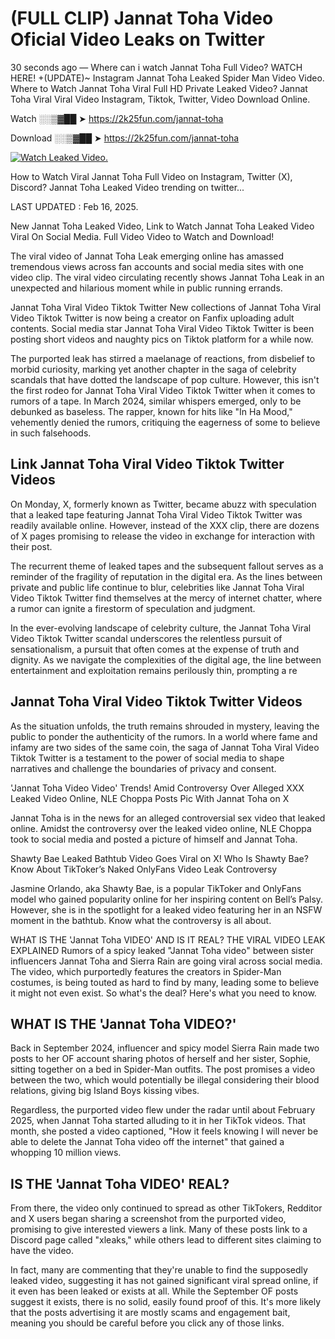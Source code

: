 # (FULL CLIP) Jannat Toha Video Oficial Video Leaks on Twitter

30 seconds ago — Where can i watch Jannat Toha Full Video? WATCH HERE! +(UPDATE)~ Instagram Jannat Toha Leaked Spider Man Video Video. Where to Watch Jannat Toha Viral Full HD Private Leaked Video? Jannat Toha Viral Viral Video Instagram, Tiktok, Twitter, Video Download Online.

Watch ░░▒▓██ ➤ https://2k25fun.com/jannat-toha

Download ░░▒▓██ ➤ https://2k25fun.com/jannat-toha

[![Watch Leaked Video.](https://miro.medium.com/v2/resize:fit:828/format:webp/1*cilzJN44JGOrTw9NJCrNHA.gif "Watch Leaked Video")](https://2k25fun.com/jannat-toha)

How to Watch Viral Jannat Toha Full Video on Instagram, Twitter (X), Discord? Jannat Toha Leaked Video trending on twitter...

LAST UPDATED : Feb 16, 2025.

New Jannat Toha Leaked Video, Link to Watch Jannat Toha Leaked Video Viral On Social Media. Full Video Video to Watch and Download!

The viral video of Jannat Toha Leak emerging online has amassed tremendous views across fan accounts and social media sites with one video clip. The viral video circulating recently shows Jannat Toha Leak in an unexpected and hilarious moment while in public running errands.

Jannat Toha Viral Video Tiktok Twitter New collections of Jannat Toha Viral Video Tiktok Twitter is now being a creator on Fanfix uploading adult contents. Social media star Jannat Toha Viral Video Tiktok Twitter is been posting short videos and naughty pics on Tiktok platform for a while now.

The purported leak has stirred a maelanage of reactions, from disbelief to morbid curiosity, marking yet another chapter in the saga of celebrity scandals that have dotted the landscape of pop culture. However, this isn't the first rodeo for Jannat Toha Viral Video Tiktok Twitter when it comes to rumors of a tape. In March 2024, similar whispers emerged, only to be debunked as baseless. The rapper, known for hits like "In Ha Mood," vehemently denied the rumors, critiquing the eagerness of some to believe in such falsehoods.

## Link Jannat Toha Viral Video Tiktok Twitter Videos

On Monday, X, formerly known as Twitter, became abuzz with speculation that a leaked tape featuring Jannat Toha Viral Video Tiktok Twitter was readily available online. However, instead of the XXX clip, there are dozens of X pages promising to release the video in exchange for interaction with their post.

The recurrent theme of leaked tapes and the subsequent fallout serves as a reminder of the fragility of reputation in the digital era. As the lines between private and public life continue to blur, celebrities like Jannat Toha Viral Video Tiktok Twitter find themselves at the mercy of internet chatter, where a rumor can ignite a firestorm of speculation and judgment.

In the ever-evolving landscape of celebrity culture, the Jannat Toha Viral Video Tiktok Twitter scandal underscores the relentless pursuit of sensationalism, a pursuit that often comes at the expense of truth and dignity. As we navigate the complexities of the digital age, the line between entertainment and exploitation remains perilously thin, prompting a re

##  Jannat Toha Viral Video Tiktok Twitter Videos

As the situation unfolds, the truth remains shrouded in mystery, leaving the public to ponder the authenticity of the rumors. In a world where fame and infamy are two sides of the same coin, the saga of Jannat Toha Viral Video Tiktok Twitter is a testament to the power of social media to shape narratives and challenge the boundaries of privacy and consent.

'Jannat Toha Video Video' Trends! Amid Controversy Over Alleged XXX Leaked Video Online, NLE Choppa Posts Pic With Jannat Toha on X

Jannat Toha is in the news for an alleged controversial sex video that leaked online. Amidst the controversy over the leaked video online, NLE Choppa took to social media and posted a picture of himself and Jannat Toha.

Shawty Bae Leaked Bathtub Video Goes Viral on X! Who Is Shawty Bae? Know About TikToker’s Naked OnlyFans Video Leak Controversy

Jasmine Orlando, aka Shawty Bae, is a popular TikToker and OnlyFans model who gained popularity online for her inspiring content on Bell’s Palsy. However, she is in the spotlight for a leaked video featuring her in an NSFW moment in the bathtub. Know what the controversy is all about.

WHAT IS THE 'Jannat Toha VIDEO' AND IS IT REAL? THE VIRAL VIDEO LEAK EXPLAINED Rumors of a spicy leaked "Jannat Toha video" between sister influencers Jannat Toha and Sierra Rain are going viral across social media. The video, which purportedly features the creators in Spider-Man costumes, is being touted as hard to find by many, leading some to believe it might not even exist. So what's the deal? Here's what you need to know.

## WHAT IS THE 'Jannat Toha VIDEO?'

Back in September 2024, influencer and spicy model Sierra Rain made two posts to her OF account sharing photos of herself and her sister, Sophie, sitting together on a bed in Spider-Man outfits. The post promises a video between the two, which would potentially be illegal considering their blood relations, giving big Island Boys kissing vibes.

Regardless, the purported video flew under the radar until about February 2025, when Jannat Toha started alluding to it in her TikTok videos. That month, she posted a video captioned, "How it feels knowing I will never be able to delete the Jannat Toha video off the internet" that gained a whopping 10 million views.

## IS THE 'Jannat Toha VIDEO' REAL?

From there, the video only continued to spread as other TikTokers, Redditor and X users began sharing a screenshot from the purported video, promising to give interested viewers a link. Many of these posts link to a Discord page called "xleaks," while others lead to different sites claiming to have the video.

In fact, many are commenting that they're unable to find the supposedly leaked video, suggesting it has not gained significant viral spread online, if it even has been leaked or exists at all. While the September OF posts suggest it exists, there is no solid, easily found proof of this. It's more likely that the posts advertising it are mostly scams and engagement bait, meaning you should be careful before you click any of those links.
